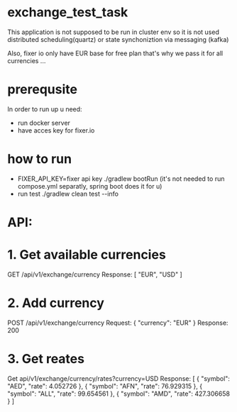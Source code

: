 # exchange_test_task

This application is not supposed to be run in cluster env so it is not used distributed scheduling(quartz) or state synchoniztion via messaging (kafka)

Also, fixer io only have EUR base for free plan that's why we pass it for all currencies ... 

# prerequsite
In order to run up u need: 
- run docker server 
- have acces key for fixer.io 

# how to run
- FIXER_API_KEY=fixer api key ./gradlew  bootRun  (it's not needed to run compose.yml separatly, spring boot does it for u)
- run test ./gradlew clean test --info 

# API: 
# 1. Get available currencies 
GET /api/v1/exchange/currency
 Response: 
[
    "EUR",
    "USD"
]

# 2. Add currency 
POST /api/v1/exchange/currency
Request: 
{
    "currency": "EUR"
}
Response: 200

# 3. Get reates 
Get api/v1/exchange/currency/rates?currency=USD
Response: 
[
    {
        "symbol": "AED",
        "rate": 4.052726
    },
    {
        "symbol": "AFN",
        "rate": 76.929315
    },
    {
        "symbol": "ALL",
        "rate": 99.654561
    },
    {
        "symbol": "AMD",
        "rate": 427.306658
    }
]
